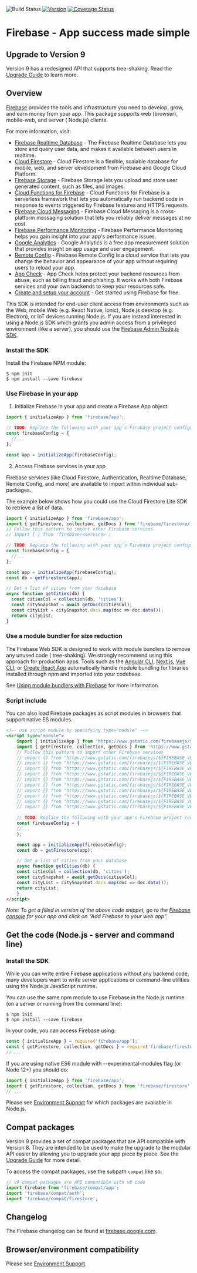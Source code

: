 <!-- BADGES -->
![Build Status](https://img.shields.io/github/workflow/status/firebase/firebase-js-sdk/Run%20All%20Tests.svg)
[![Version](https://img.shields.io/npm/v/firebase.svg?label=version)](https://www.npmjs.com/package/firebase)
[![Coverage Status](https://coveralls.io/repos/github/firebase/firebase-js-sdk/badge.svg?branch=master)](https://coveralls.io/github/firebase/firebase-js-sdk?branch=master)
<!-- END BADGES -->

# Firebase - App success made simple

## Upgrade to Version 9

Version 9 has a redesigned API that supports tree-shaking. Read
the [Upgrade Guide](https://firebase.google.com/docs/web/modular-upgrade) to learn more.

## Overview

[Firebase](https://firebase.google.com) provides the tools and infrastructure you need to develop,
grow, and earn money from your app. This package supports web (browser), mobile-web, and server (
Node.js) clients.

For more information, visit:

- [Firebase Realtime Database](https://firebase.google.com/docs/database/web/start) - The Firebase
  Realtime Database lets you store and query user data, and makes it available between users in
  realtime.
- [Cloud Firestore](https://firebase.google.com/docs/firestore/quickstart) - Cloud Firestore is a
  flexible, scalable database for mobile, web, and server development from Firebase and Google Cloud
  Platform.
- [Firebase Storage](https://firebase.google.com/docs/storage/web/start) - Firebase Storage lets you
  upload and store user generated content, such as files, and images.
- [Cloud Functions for Firebase](https://firebase.google.com/docs/functions) - Cloud Functions for
  Firebase is a serverless framework that lets you automatically run backend code in response to
  events triggered by Firebase features and HTTPS requests.
- [Firebase Cloud Messaging](https://firebase.google.com/docs/cloud-messaging/js/client) - Firebase
  Cloud Messaging is a cross-platform messaging solution that lets you reliably deliver messages at
  no cost.
- [Firebase Performance Monitoring](https://firebase.google.com/docs/perf-mon/get-started-web) -
  Firebase Performance Monitoring helps you gain insight into your app's performance issues.
- [Google Analytics](https://firebase.google.com/docs/analytics/get-started?platform=web) - Google
  Analytics is a free app measurement solution that provides insight on app usage and user
  engagement.
- [Remote Config](https://firebase.google.com/docs/remote-config/get-started?platform=web) -
  Firebase Remote Config is a cloud service that lets you change the behavior and appearance of your
  app without requiring users to reload your app.
- [App Check](https://firebase.google.com/docs/app-check/web/recaptcha-provider) - App Check helps
  protect your backend resources from abuse, such as billing fraud and phishing. It works with both
  Firebase services and your own backends to keep your resources safe.
- [Create and setup your account](https://firebase.google.com/docs/web/setup) - Get started using
  Firebase for free.

This SDK is intended for end-user client access from environments such as the Web, mobile Web (e.g.
React Native, Ionic), Node.js desktop (e.g. Electron), or IoT devices running Node.js. If you are
instead interested in using a Node.js SDK which grants you admin access from a privileged
environment (like a server), you should use the
[Firebase Admin Node.js SDK](https://firebase.google.com/docs/admin/setup/).

### Install the SDK

Install the Firebase NPM module:

```
$ npm init
$ npm install --save firebase
```

### Use Firebase in your app

1. Initialize Firebase in your app and create a Firebase App object:

```js
import { initializeApp } from 'firebase/app';

// TODO: Replace the following with your app's Firebase project configuration
const firebaseConfig = {
  //...
};

const app = initializeApp(firebaseConfig);
```

2. Access Firebase services in your app

Firebase services (like Cloud Firestore, Authentication, Realtime Database, Remote Config, and more)
are available to import within individual sub-packages.

The example below shows how you could use the Cloud Firestore Lite SDK to retrieve a list of data.

```js
import { initializeApp } from 'firebase/app';
import { getFirestore, collection, getDocs } from 'firebase/firestore/lite';
// Follow this pattern to import other Firebase services
// import { } from 'firebase/<service>';

// TODO: Replace the following with your app's Firebase project configuration
const firebaseConfig = {
  //...
};

const app = initializeApp(firebaseConfig);
const db = getFirestore(app);

// Get a list of cities from your database
async function getCities(db) {
  const citiesCol = collection(db, 'cities');
  const citySnapshot = await getDocs(citiesCol);
  const cityList = citySnapshot.docs.map(doc => doc.data());
  return cityList;
}
```

### Use a module bundler for size reduction

The Firebase Web SDK is designed to work with module bundlers to remove any unused code (
tree-shaking). We strongly recommend using this approach for production apps. Tools such as
the [Angular CLI](//angular.io/cli),
[Next.js](//nextjs.org/), [Vue CLI](//cli.vuejs.org/),
or [Create React App](//reactjs.org/docs/create-a-new-react-app.html) automatically handle module
bundling for libraries installed through npm and imported into your codebase.

See [Using module bundlers with Firebase](/docs/web/module-bundling) for more information.

### Script include

You can also load Firebase packages as script modules in browsers that support native ES modules.

```html
<!-- use script module by specifying type="module" -->
<script type="module">
    import { initializeApp } from 'https://www.gstatic.com/firebasejs/${FIREBASE_VERSION}/firebase-app.js';
    import { getFirestore, collection, getDocs } from 'https://www.gstatic.com/firebasejs/${FIREBASE_VERSION}/firebase-firestore-lite.js';
    // Follow this pattern to import other Firebase services
    // import {} from "https://www.gstatic.com/firebasejs/${FIREBASE_VERSION}/firebase-analytics.js";
    // import {} from "https://www.gstatic.com/firebasejs/${FIREBASE_VERSION}/firebase-app-check.js";
    // import {} from "https://www.gstatic.com/firebasejs/${FIREBASE_VERSION}/firebase-auth.js";
    // import {} from "https://www.gstatic.com/firebasejs/${FIREBASE_VERSION}/firebase-functions.js";
    // import {} from "https://www.gstatic.com/firebasejs/${FIREBASE_VERSION}/firebase-firestore.js";
    // import {} from "https://www.gstatic.com/firebasejs/${FIREBASE_VERSION}/firebase-storage.js";
    // import {} from "https://www.gstatic.com/firebasejs/${FIREBASE_VERSION}/firebase-performance.js";
    // import {} from "https://www.gstatic.com/firebasejs/${FIREBASE_VERSION}/firebase-remote-config.js";
    // import {} from "https://www.gstatic.com/firebasejs/${FIREBASE_VERSION}/firebase-messaging.js";
    // import {} from "https://www.gstatic.com/firebasejs/${FIREBASE_VERSION}/firebase-database.js";
    
    // TODO: Replace the following with your app's Firebase project configuration
    const firebaseConfig = {
    //...
    };

    const app = initializeApp(firebaseConfig);
    const db = getFirestore(app);

    // Get a list of cities from your database
    async function getCities(db) {
    const citiesCol = collection(db, 'cities');
    const citySnapshot = await getDocs(citiesCol);
    const cityList = citySnapshot.docs.map(doc => doc.data());
    return cityList;
    }
</script>
```

_Note: To get a filled in version of the above code snippet, go to the
[Firebase console](https://console.firebase.google.com/) for your app and click on "Add Firebase to
your web app"._

## Get the code (Node.js - server and command line)

### Install the SDK

While you can write entire Firebase applications without any backend code, many developers want to
write server applications or command-line utilities using the Node.js JavaScript runtime.

You can use the same npm module to use Firebase in the Node.js runtime (on a server or running from
the command line):

```
$ npm init
$ npm install --save firebase
```

In your code, you can access Firebase using:

```js
const { initializeApp } = require('firebase/app');
const { getFirestore, collection, getDocs } = require('firebase/firestore');
// ...
```

If you are using native ES6 module with --experimental-modules flag (or Node 12+)
you should do:

```js
import { initializeApp } from 'firebase/app';
import { getFirestore, collection, getDocs } from 'firebase/firestore';
// ...
```

Please see [Environment Support](https://firebase.google.com/support/guides/environments_js-sdk) for
which packages are available in Node.js.

## Compat packages

Version 9 provides a set of compat packages that are API compatible with Version 8. They are
intended to be used to make the upgrade to the modular API easier by allowing you to upgrade your
app piece by piece. See the [Upgrade Guide](https://firebase.google.com/docs/web/modular-upgrade)
for more detail.

To access the compat packages, use the subpath `compat` like so:

```js
// v9 compat packages are API compatible with v8 code
import firebase from 'firebase/compat/app';
import 'firebase/compat/auth';
import 'firebase/compat/firestore';
```

## Changelog

The Firebase changelog can be found at
[firebase.google.com](https://firebase.google.com/support/release-notes/js).

## Browser/environment compatibility

Please see [Environment Support](https://firebase.google.com/support/guides/environments_js-sdk).